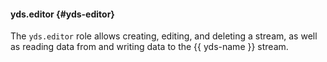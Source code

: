 #### yds.editor {#yds-editor}

The `yds.editor` role allows creating, editing, and deleting a stream, as well as reading data from and writing data to the {{ yds-name }} stream.
